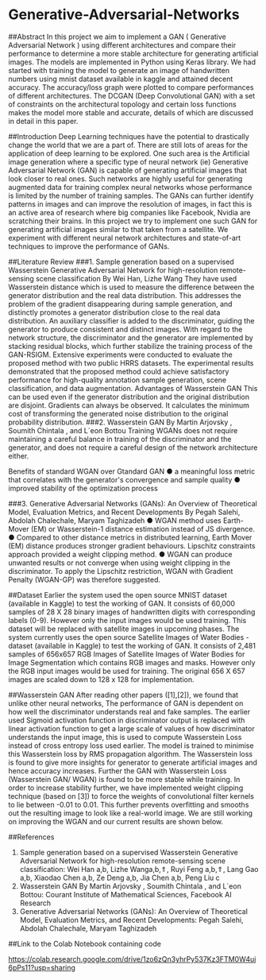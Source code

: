 # Generative-Adversarial-Networks
##Abstract
In this project we aim to implement a GAN ( Generative Adversarial Network ) using different architectures and compare their performance to determine a more stable architecture for generating artificial images. The models are implemented in Python using Keras library. 
We had started with training the model to generate an image of handwritten numbers using mnist dataset available in kaggle and attained decent accuracy. The accuracy/loss graph were plotted to compare performances of different architectures.
The DCGAN (Deep Convolutional GAN) with a set of constraints on the architectural topology and certain loss functions makes the model more stable and accurate, details of  which are discussed in detail in this paper.

##Introduction
Deep Learning techniques have the potential to drastically change the world that we are a part of. There are still lots of areas for the application of deep learning to be explored.
One such area is the Artificial image generation where a specific type of neural network (ie) Generative Adversarial Network (GAN) is capable of generating artificial images that look closer to real ones. Such networks are highly useful for generating augmented data for training complex neural networks whose performance is limited by the number of training samples. The GANs can further identify patterns in images and can improve the resolution of images, in fact this is an active area of research where big companies like Facebook, Nvidia are scratching their brains. In this project we try to implement one such GAN for generating artificial images similar to that taken from a satellite. We experiment with different neural network architectures and state-of-art techniques to improve the performance of GANs.

##Literature Review
###1. Sample generation based on a supervised Wasserstein Generative Adversarial Network for high-resolution remote-sensing scene classification
By Wei Han, Lizhe Wang
They have used Wasserstein distance which is used to measure the difference between the generator distribution and the real data distribution. This addresses the problem of the gradient disappearing during sample generation, and distinctly promotes a generator distribution close to the real data distribution. An auxiliary classifier is added to the discriminator, guiding the generator to produce consistent and distinct images. With regard to the network structure, the discriminator and the generator are implemented by stacking residual blocks, which further stabilize the training process of the GAN-RSIGM. Extensive experiments were conducted to evaluate the proposed method with two public HRRS datasets. The experimental results demonstrated that the proposed method could achieve satisfactory performance for high-quality annotation sample generation, scene classification, and data augmentation.
Advantages of Wasserstein GAN
This can be used even if the generator distribution and the original distribution are disjoint. Gradients can always be observed. It calculates the minimum cost of transforming the generated noise distribution to the original probability distribution.
###2. Wasserstein GAN
By Martin Arjovsky , Soumith Chintala , and L´eon Bottou
Training WGANs does not require maintaining a careful balance in training of the discriminator and the generator, and does not require a careful design of the network architecture either.

Benefits of standard WGAN over Gtandard GAN
●	a meaningful loss metric that correlates with the generator's convergence and sample quality
●	improved stability of the optimization process

###3. Generative Adversarial Networks (GANs): An Overview of Theoretical Model, Evaluation Metrics, and Recent Developments
By Pegah Salehi, Abdolah Chalechale, Maryam Taghizadeh
●	WGAN method uses Earth-Mover (EM) or Wasserstein-1 distance estimation instead of JS divergence.
●	Compared to other distance metrics in distributed learning, Earth Mover (EM) distance produces stronger gradient behaviours. Lipschitz constraints approach provided a weight clipping method.
●	WGAN can produce unwanted results or not converge when using weight clipping in the discriminator. To apply the Lipschitz restriction, WGAN with Gradient Penalty (WGAN-GP) was therefore suggested.

##Dataset
Earlier the system used the open source MNIST dataset (available in Kaggle) to test the working of GAN. It consists of 60,000 samples of 28 X 28 binary images of handwritten digits with corresponding labels (0-9). However only the input images would be used training. This dataset will be replaced with satellite images in upcoming phases.
The system currently uses the open source Satellite Images of Water Bodies - dataset (available in Kaggle) to test the working of GAN. It consists of 2,481 samples of 656x657 RGB Images of Satellite Images of Water Bodies for Image Segmentation which contains RGB images and masks. However only the RGB input images would be used for training. The original 656 X 657 images are scaled down to 128 x 128 for implementation.


##Wasserstein GAN
	 After reading other papers ([1],[2]), we found that unlike other neural networks, The performance of GAN is dependent on how well the discriminator understands real and fake samples. The earlier used Sigmoid activation function in discriminator output is replaced with linear activation function to get a large scale of values of how discriminator understands the input image, this is used to compute Wasserstein Loss instead of cross entropy loss used earlier. The model is trained to minimise this Wasserstein loss by RMS propagation algorithm. The Wasserstein loss is found to give more insights for generator to generate artificial images and hence accuracy increases. Further the GAN with Wasserstein Loss (Wasserstein GAN/ WGAN) is found to be more stable while training.
	In order to increase stability further, we have implemented weight clipping technique (based on [3]) to force the weights of convolutional filter kernels to lie between -0.01 to 0.01. This further prevents overfitting and smooths out the resulting image to look like a real-world image. We are still working on improving the WGAN and our current results are shown below.
 


##References

1.	Sample generation based on a supervised Wasserstein Generative Adversarial Network for high-resolution remote-sensing scene classification: Wei Han a,b, Lizhe Wanga,b,⇑, Ruyi Feng a,b,⇑, Lang Gao a,b, Xiaodao Chen a,b, Ze Deng a,b, Jia Chen a,b, Peng Liu c
2.	Wasserstein GAN By Martin Arjovsky , Soumith Chintala , and L´eon Bottou: Courant Institute of Mathematical Sciences, Facebook AI Research
3.	Generative Adversarial Networks (GANs): An Overview of Theoretical Model, Evaluation Metrics, and Recent Developments: Pegah Salehi, Abdolah Chalechale, Maryam Taghizadeh


##Link to the Colab Notebook containing code

https://colab.research.google.com/drive/1zo6zQn3yhrPy537Kz3FTM0W4ui6pPs11?usp=sharing
